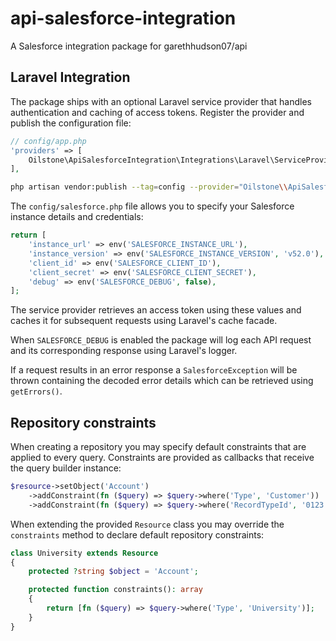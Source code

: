 # api-salesforce-integration
A Salesforce integration package for garethhudson07/api

## Laravel Integration

The package ships with an optional Laravel service provider that handles
authentication and caching of access tokens. Register the provider and publish
the configuration file:

```php
// config/app.php
'providers' => [
    Oilstone\ApiSalesforceIntegration\Integrations\Laravel\ServiceProvider::class,
],
```

```bash
php artisan vendor:publish --tag=config --provider="Oilstone\\ApiSalesforceIntegration\\Integrations\\Laravel\\ServiceProvider"
```

The `config/salesforce.php` file allows you to specify your
Salesforce instance details and credentials:

```php
return [
    'instance_url' => env('SALESFORCE_INSTANCE_URL'),
    'instance_version' => env('SALESFORCE_INSTANCE_VERSION', 'v52.0'),
    'client_id' => env('SALESFORCE_CLIENT_ID'),
    'client_secret' => env('SALESFORCE_CLIENT_SECRET'),
    'debug' => env('SALESFORCE_DEBUG', false),
];
```

The service provider retrieves an access token using these values and caches it
for subsequent requests using Laravel's cache facade.

When `SALESFORCE_DEBUG` is enabled the package will log each API request and
its corresponding response using Laravel's logger.

If a request results in an error response a `SalesforceException` will be
thrown containing the decoded error details which can be retrieved using
`getErrors()`.

## Repository constraints

When creating a repository you may specify default constraints that are applied
to every query. Constraints are provided as callbacks that receive the query
builder instance:

```php
$resource->setObject('Account')
    ->addConstraint(fn ($query) => $query->where('Type', 'Customer'))
    ->addConstraint(fn ($query) => $query->where('RecordTypeId', '0123...'));
```

When extending the provided `Resource` class you may override the
`constraints` method to declare default repository constraints:

```php
class University extends Resource
{
    protected ?string $object = 'Account';

    protected function constraints(): array
    {
        return [fn ($query) => $query->where('Type', 'University')];
    }
}
```
